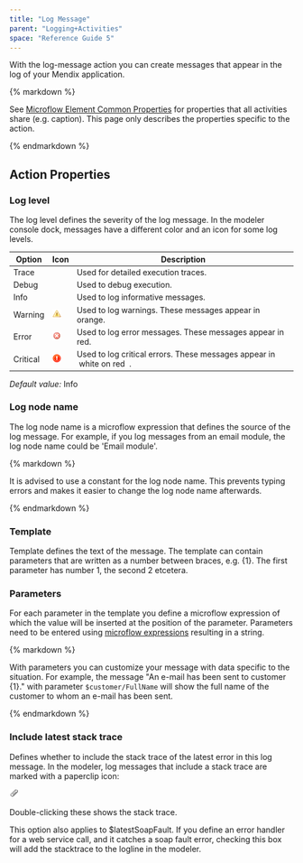 ```yaml
---
title: "Log Message"
parent: "Logging+Activities"
space: "Reference Guide 5"
---
```



With the log-message action you can create messages that appear in the log of your Mendix application.

<div class="alert alert-info">{% markdown %}

See [Microflow Element Common Properties](Microflow+Element+Common+Properties) for properties that all activities share (e.g. caption). This page only describes the properties specific to the action.

{% endmarkdown %}</div>

## Action Properties

### Log level

The log level defines the severity of the log message. In the modeler console dock, messages have a different color and an icon for some log levels.

<table><thead><tr><th class="confluenceTh">Option</th><th class="confluenceTh">Icon</th><th class="confluenceTh">Description</th></tr></thead><tbody><tr><td class="confluenceTd">Trace</td><td class="confluenceTd">&nbsp;</td><td class="confluenceTd">Used for detailed execution traces.</td></tr><tr><td class="confluenceTd">Debug</td><td class="confluenceTd">&nbsp;</td><td class="confluenceTd">Used to debug execution.</td></tr><tr><td class="confluenceTd">Info</td><td class="confluenceTd">&nbsp;</td><td class="confluenceTd">Used to log informative messages.</td></tr><tr><td class="confluenceTd">Warning</td><td class="confluenceTd"><img class="confluence-embedded-image" src="attachments/819203/917893.png" ></td><td class="confluenceTd">Used to log warnings. These messages appear in <span>orange</span>.</td></tr><tr><td class="confluenceTd">Error</td><td class="confluenceTd"><img class="confluence-embedded-image" src="attachments/819203/917894.png" ></td><td class="confluenceTd">Used to log error messages. These messages appear in <span>red</span>.</td></tr><tr><td class="confluenceTd">Critical</td><td class="confluenceTd"><img class="confluence-embedded-image" src="attachments/819203/917895.png" ></td><td class="confluenceTd">Used to log critical errors. These messages appear in <span>&nbsp;</span><span class="">white on red</span> <span>&nbsp;</span>.</td></tr></tbody></table>

_Default value:_ Info

### Log node name

The log node name is a microflow expression that defines the source of the log message. For example, if you log messages from an email module, the log node name could be 'Email module'.

<div class="alert alert-success">{% markdown %}

It is advised to use a constant for the log node name. This prevents typing errors and makes it easier to change the log node name afterwards.

{% endmarkdown %}</div>

### Template

Template defines the text of the message. The template can contain parameters that are written as a number between braces, e.g. {1}. The first parameter has number 1, the second 2 etcetera.

### Parameters

For each parameter in the template you define a microflow expression of which the value will be inserted at the position of the parameter. Parameters need to be entered using [microflow expressions](Microflow+Expressions) resulting in a string.

<div class="alert alert-success">{% markdown %}

With parameters you can customize your message with data specific to the situation. For example, the message "An e-mail has been sent to customer {1}." with parameter `$customer/FullName` will show the full name of the customer to whom an e-mail has been sent.

{% endmarkdown %}</div>

### Include latest stack trace

Defines whether to include the stack trace of the latest error in this log message. In the modeler, log messages that include a stack trace are marked with a paperclip icon:

![](attachments/819203/917892.png)

Double-clicking these shows the stack trace.

This option also applies to $latestSoapFault. If you define an error handler for a web service call, and it catches a soap fault error, checking this box will add the stacktrace to the logline in the modeler.
